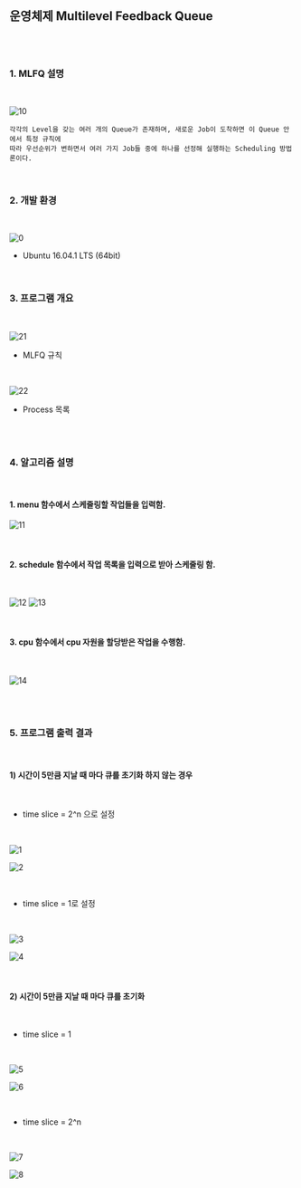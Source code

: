 
운영체제 Multilevel Feedback Queue
----------------------------------

<br>
<br>

### 1. MLFQ 설명

<br>

![10](https://github.com/Yang-Joon-Ho/Multilevel-Feedback-Queue-/blob/master/%EC%9D%B4%EB%AF%B8%EC%A7%80/mlfq%EC%9E%91%EB%8F%99%EB%B0%A9%EC%8B%9D.PNG)

    각각의 Level을 갖는 여러 개의 Queue가 존재하며, 새로운 Job이 도착하면 이 Queue 안에서 특정 규칙에
    따라 우선순위가 변하면서 여러 가지 Job들 중에 하나를 선정해 실행하는 Scheduling 방법론이다.

<br>

### 2. 개발 환경 

<br>

![0](https://github.com/Yang-Joon-Ho/Multilevel-Feedback-Queue-/blob/master/%EC%9D%B4%EB%AF%B8%EC%A7%80/1118-1.PNG)


  - Ubuntu 16.04.1 LTS (64bit)

<br>

### 3. 프로그램 개요

<br>

![21](https://github.com/Yang-Joon-Ho/Multilevel-Feedback-Queue-/blob/master/%EC%9D%B4%EB%AF%B8%EC%A7%80/%EA%B7%9C%EC%B9%99.PNG)

  - MLFQ 규칙

<br>

![22](https://github.com/Yang-Joon-Ho/Multilevel-Feedback-Queue-/blob/master/%EC%9D%B4%EB%AF%B8%EC%A7%80/eh.PNG)

  - Process 목록

<br>
<br>

### 4. 알고리즘 설명

<br>

#### 1. menu 함수에서 스케줄링할 작업들을 입력함.

![11](https://github.com/Yang-Joon-Ho/Multilevel-Feedback-Queue-/blob/master/%EC%9D%B4%EB%AF%B8%EC%A7%80/menu%ED%95%A8%EC%88%98.PNG)

<br>

#### 2. schedule 함수에서 작업 목록을 입력으로 받아 스케줄링 함.

<br>

![12](https://github.com/Yang-Joon-Ho/Multilevel-Feedback-Queue-/blob/master/%EC%9D%B4%EB%AF%B8%EC%A7%80/2.PNG)
![13](https://github.com/Yang-Joon-Ho/Multilevel-Feedback-Queue-/blob/master/%EC%9D%B4%EB%AF%B8%EC%A7%80/3.PNG)

<br>

#### 3. cpu 함수에서 cpu 자원을 할당받은 작업을 수행함.

<br>

![14](https://github.com/Yang-Joon-Ho/Multilevel-Feedback-Queue-/blob/master/%EC%9D%B4%EB%AF%B8%EC%A7%80/1.PNG)


<br>
<br>


### 5. 프로그램 출력 결과

<br>

#### 1) 시간이 5만큼 지날 때 마다 큐를 초기화 하지 않는 경우

<br>

- time slice = 2^n 으로 설정

<br>

![1](https://github.com/Yang-Joon-Ho/Multilevel-Feedback-Queue-/blob/master/%EC%9D%B4%EB%AF%B8%EC%A7%80/4.PNG)

![2](https://github.com/Yang-Joon-Ho/Multilevel-Feedback-Queue-/blob/master/%EC%9D%B4%EB%AF%B8%EC%A7%80/5.PNG)

<br>

- time slice = 1로 설정

<br>

![3](https://github.com/Yang-Joon-Ho/Multilevel-Feedback-Queue-/blob/master/%EC%9D%B4%EB%AF%B8%EC%A7%80/6.PNG)

![4](https://github.com/Yang-Joon-Ho/Multilevel-Feedback-Queue-/blob/master/%EC%9D%B4%EB%AF%B8%EC%A7%80/7.PNG)

<br>

#### 2) 시간이 5만큼 지날 때 마다 큐를 초기화

<br>

- time slice = 1

<br>

![5](https://github.com/Yang-Joon-Ho/Multilevel-Feedback-Queue-/blob/master/%EC%9D%B4%EB%AF%B8%EC%A7%80/8.PNG)

  
![6](https://github.com/Yang-Joon-Ho/Multilevel-Feedback-Queue-/blob/master/%EC%9D%B4%EB%AF%B8%EC%A7%80/9.PNG)

<br>

- time slice = 2^n

<br>

![7](https://github.com/Yang-Joon-Ho/Multilevel-Feedback-Queue-/blob/master/%EC%9D%B4%EB%AF%B8%EC%A7%80/10.PNG)

![8](https://github.com/Yang-Joon-Ho/Multilevel-Feedback-Queue-/blob/master/%EC%9D%B4%EB%AF%B8%EC%A7%80/11.PNG)

<br>
<br>

